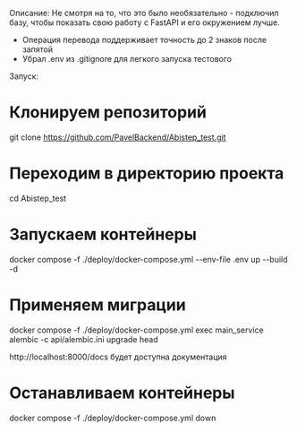 Описание:
Не смотря на то, что это было необязательно - подключил базу, чтобы показать свою работу с FastAPI и его окружением лучше.
- Операция перевода поддерживает точность до 2 знаков после запятой
- Убрал .env из .gitignore для легкого запуска тестового


Запуск:
# Клонируем репозиторий
git clone https://github.com/PavelBackend/Abistep_test.git

# Переходим в директорию проекта
cd Abistep_test

# Запускаем контейнеры
docker compose -f ./deploy/docker-compose.yml --env-file .env up --build -d

# Применяем миграции
docker compose -f ./deploy/docker-compose.yml exec main_service alembic -c api/alembic.ini upgrade head

http://localhost:8000/docs будет доступна документация

# Останавливаем контейнеры
docker compose -f ./deploy/docker-compose.yml down
